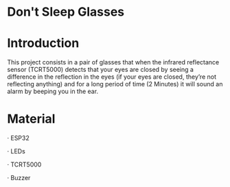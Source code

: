 # Don't Sleep Glasses
# Introduction
This project consists in a pair of glasses that when the infrared reflectance sensor (TCRT5000) detects that your eyes are closed by seeing a difference in the reflection in the eyes (if your eyes are closed, they’re not reflecting anything) and for a long period of time (2 Minutes) it will sound an alarm by beeping you in the ear.

# Material
·	ESP32

·	LEDs

·	TCRT5000

·	Buzzer
